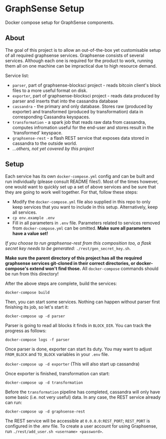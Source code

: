 # GraphSense Setup

Docker compose setup for GraphSense components.

## About

The goal of this project is to allow an out-of-the-box yet customisable setup of all required graphsense services.
Graphsense consists of several services. Although each one is required for the product to work, running them all on one machine can be impractical due to high resource demand.


Service list:
 - `parser`, part of graphsense-blocksci project - reads bitcoin client's block files to a more useful format on disk.
 - `exporter`, part of graphsense-blocksci project - reads data produced by parser and inserts that into the cassandra database
 - `cassandra` - the primary and only database. Stores raw (produced by exporter) and transformed (produced by transformation) data in corresponding Cassandra keyspaces.
 - `transformation` - a spark job that reads raw data from cassandra, computes infromation useful for the end-user and stores result in the 'transformed' keyspace.
 - `graphsense-rest` - a flash REST service that exposes data stored in cassandra to the outside world. 
 - *...others, not yet covered by this project*


## Setup
Each service has its own `docker-compose.yml` config and can be built and run individually (please consult README files!). Most of the times however, one would want to quickly set up a set of above services and be sure that they are going to work well together.
For that, follow these steps:

 - Modify the `docker-compose.yml` file also supplied in this repo to only keep services that you want to include in this setup. Alternatively, keep all services.
 - `cp env.example .env`
 - Fill in all parameters in `.env` file. Parameters related to services removed from `docker-compose.yml` can be omitted. **Make sure all parameters have a value set!**
 

*If you choose to run graphsense-rest from this composition too, a flask secret key needs to be generated:* `./rest/gen_secret_key.sh`.



**Make sure the parent directory of this project has all the required graphsense services git-cloned in their correct directories, or docker-compose's extend won't find those.**
All `docker-compose` commands should be run from this directory!

After the above steps are complete, build the services:

`docker-compose build`


Then, you can start some services.
Nothing can happen without parser first finishing its job, so let's start it: 

`docker-compose up -d parser`


Parser is going to read all blocks it finds in `BLOCK_DIR`. You can track the progress as follows:

`docker-compose logs -f parser`


Once parser is done, exporter can start its duty. You may want to adjust `FROM_BLOCK` and `TO_BLOCK` variables in your `.env` file. 

`docker-compose up -d exporter` (This will also start up cassandra)


Once exporter is finished, transformation can start:

`docker-compose up -d transformation`


Before the `transformation` pipeline has completed, cassandra will only have some basic (i.e. not very useful) data.
In any case, the REST service already can run:

`docker-compose up -d graphsense-rest`

The REST service will be accessible at `0.0.0.0:REST_PORT`; `REST_PORT` is configured in the .env file.
To create a user account for using Graphsense, run `./rest/add_user.sh <username> <password>`.
